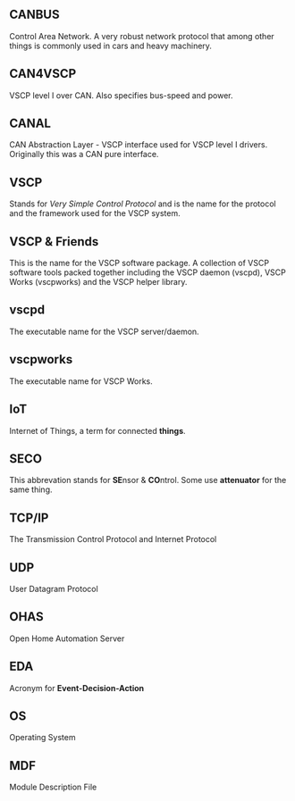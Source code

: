 ## CANBUS
Control Area Network. A very robust network protocol that among other things is commonly used in cars and heavy machinery.

## CAN4VSCP
VSCP level I over CAN. Also specifies bus-speed and power.

## CANAL
CAN Abstraction Layer - VSCP interface used for VSCP level I drivers. Originally this was a CAN pure interface.

## VSCP
Stands for *Very Simple Control Protocol* and is the name for the protocol and the framework used for the VSCP system.

## VSCP & Friends
This is the name for the VSCP software package. A collection of VSCP software tools packed together including the VSCP daemon (vscpd), VSCP Works (vscpworks) and the VSCP helper library.

## vscpd
The executable name for the VSCP server/daemon.

## vscpworks
The executable name for VSCP Works.

## IoT
Internet of Things, a term for connected **things**. 

## SECO 
This abbrevation stands for **SE**nsor & **CO**ntrol. Some use **attenuator** for the same thing.

## TCP/IP
The Transmission Control Protocol and Internet Protocol

## UDP
User Datagram Protocol

## OHAS
Open Home Automation Server

## EDA
Acronym for **Event-Decision-Action**

## OS
Operating System

## MDF
Module Description File
